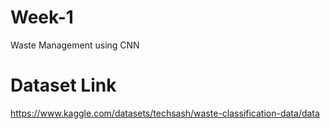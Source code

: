 # Week-1
Waste Management using CNN
# Dataset Link
https://www.kaggle.com/datasets/techsash/waste-classification-data/data
